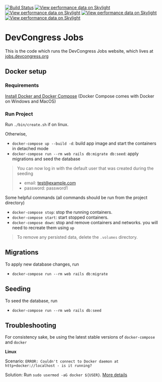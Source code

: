 [![Build Status](https://travis-ci.org/devcongress/jobs.svg?branch=master)](https://travis-ci.org/devcongress/jobs)
[![View performance data on Skylight](https://badges.skylight.io/problem/H0Z1ot94WfYy.svg?token=aEuput--iL0JhxpDYjv25vjvdh3cZcO4gb5gPYZIDKg)](https://www.skylight.io/app/applications/H0Z1ot94WfYy)
[![View performance data on Skylight](https://badges.skylight.io/typical/H0Z1ot94WfYy.svg?token=aEuput--iL0JhxpDYjv25vjvdh3cZcO4gb5gPYZIDKg)](https://www.skylight.io/app/applications/H0Z1ot94WfYy)
[![View performance data on Skylight](https://badges.skylight.io/rpm/H0Z1ot94WfYy.svg?token=aEuput--iL0JhxpDYjv25vjvdh3cZcO4gb5gPYZIDKg)](https://www.skylight.io/app/applications/H0Z1ot94WfYy)
[![View performance data on Skylight](https://badges.skylight.io/status/H0Z1ot94WfYy.svg?token=aEuput--iL0JhxpDYjv25vjvdh3cZcO4gb5gPYZIDKg)](https://www.skylight.io/app/applications/H0Z1ot94WfYy)

# DevCongress Jobs

This is the code which runs the DevCongress Jobs website, which lives at [jobs.devcongress.org](http://jobs.devcongress.org)

## Docker setup

### Requirements

[Install Docker and Docker Compose](https://docs.docker.com/v17.09/engine/installation/#supported-platforms) (Docker Compose comes with Docker on Windows and MacOS)

### Run Project

Run `./bin/create.sh` if on linux.

Otherwise,
- `docker-compose up --build -d`: build app image and start the containers in detached mode
- `docker-compose run --rm web rails db:migrate db:seed`: apply migrations and seed the database

> You can now log in with the default user that was created during the seeding
> - email: test@example.com
> - password: password1

Some helpful commands (all commands should be run from the project directory)
- `docker-compose stop`: stop the running containers.
- `docker-compose start`: start stopped containers.
- `docker-compose down`: stop and remove containers and networks. you will need to recreate them using `up`

> To remove any persisted data, delete the `.volumes` directory.

## Migrations

To apply new database changes, run 
- `docker-compose run --rm web rails db:migrate`

## Seeding

To seed the database, run 
- `docker-compose run --rm web rails db:seed`

## Troubleshooting

For consistency sake, be using the latest stable versions of `docker-compose` and `docker`

**Linux**

Scenario: `ERROR: Couldn't connect to Docker daemon at http+docker://localhost - is it running?`

Solution: Run `sudo usermod -aG docker ${USER}`. [More details](https://medium.com/@ibrahimgunduz34/if-you-faced-an-issue-like-couldnt-connect-to-docker-daemon-at-http-docker-localunixsocket-is-27b35f17d09d)
